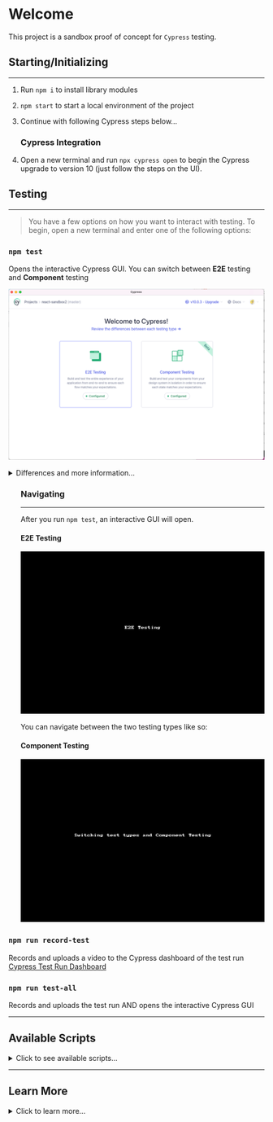 # Welcome

This project is a sandbox proof of concept for `Cypress` testing.

## Starting/Initializing

---

1. Run `npm i` to install library modules
2. `npm start` to start a local environment of the project
3. Continue with following Cypress steps below...

   ### Cypress Integration

4. Open a new terminal and run `npx cypress open` to begin the Cypress upgrade to version 10 (just follow the steps on the UI).

## Testing

---

> You have a few options on how you want to interact with testing. To begin,
open a new terminal and enter one of the following options:

### `npm test`

Opens the interactive Cypress GUI. You can switch between **E2E** testing and **Component** testing

![img.png](docs/readme_01.png)

<details>
    <summary>Differences and more information...</summary>

Please read the following for the differences:<br />
https://docs.cypress.io/guides/core-concepts/testing-types#Common-scenarios-for-component-tests

Brief summary:

| E2E                                                                                                                                                                                                                                                                                                                      | Component                                                                                                                                                                                                                                                                                                                           |
|--------------------------------------------------------------------------------------------------------------------------------------------------------------------------------------------------------------------------------------------------------------------------------------------------------------------------|-------------------------------------------------------------------------------------------------------------------------------------------------------------------------------------------------------------------------------------------------------------------------------------------------------------------------------------|
| - Ensure your app is functioning as a cohesive whole<br /> - Tests match the user experience<br /> - Validates critical workflows like authentication and purchasing<br /> - Ensures data is persisted and displayed through multiple screens<br /> - Useful for running Smoke Tests and System Checks before deployment | - Doesn't rely on any external system to run<br /> - Doesn't ensure overall app quality<br /> - Doesn't call into external APIs/Services<br /> - **Example usage:** Testing a date picker works properly for a variety of scenarios<br /> - **Example usage:** Testing that a form shows and hides specific sections based on input |

</details>

<div style="margin-left:24px">

### Navigating

---
After you run `npm test`, an interactive GUI will open.

#### E2E Testing
![](docs/cypress_testingtypes_e2e.gif)

You can navigate between the two testing types like so:

#### Component Testing
![](docs/cypress_testingtypes_switch.gif)


</div>



### `npm run record-test`

Records and uploads a video to the Cypress dashboard of the test run<br />
[Cypress Test Run Dashboard](https://dashboard.cypress.io/projects/abqn2e/runs?branches=%5B%5D&committers=%5B%5D&flaky=%5B%5D&page=1&status=%5B%5D&tags=%5B%5D&timeRange=%7B%22startDate%22%3A%221970-01-01%22%2C%22endDate%22%3A%222038-01-19%22%7D)

### `npm run test-all`

Records and uploads the test run AND opens the interactive Cypress GUI


---

## Available Scripts

<details>
  <summary>Click to see available scripts...</summary>

### `npm start`

Runs the app in the development mode.<br />
Open [http://localhost:3000](http://localhost:3000) to view it in the browser.

The page will reload if you make edits.<br />
You will also see any lint errors in the console.

### `npm test`

Launches the Cypress test runner in the interactive watch mode.<br />

### `npm run build`

Builds the app for production to the `build` folder.<br />
It correctly bundles React in production mode and optimizes the build for the best performance.

The build is minified and the filenames include the hashes.<br />
Your app is ready to be deployed!

See the section about [deployment](https://facebook.github.io/create-react-app/docs/deployment) for more information.

### `npm run eject`

**Note: this is a one-way operation. Once you `eject`, you can’t go back!**

If you aren’t satisfied with the build tool and configuration choices, you can `eject` at any time. This command will remove the single build dependency from your project.

Instead, it will copy all the configuration files and the transitive dependencies (Webpack, Babel, ESLint, etc) right into your project so you have full control over them. All of the commands except `eject` will still work, but they will point to the copied scripts so you can tweak them. At this point you’re on your own.

You don’t have to ever use `eject`. The curated feature set is suitable for small and middle deployments, and you shouldn’t feel obligated to use this feature. However we understand that this tool wouldn’t be useful if you couldn’t customize it when you are ready for it.

### `npm run record-test`

Records and uploads a video to the Cypress dashboard of the test run

[Cypress Test Run Dashboard](https://dashboard.cypress.io/projects/abqn2e/runs?branches=%5B%5D&committers=%5B%5D&flaky=%5B%5D&page=1&status=%5B%5D&tags=%5B%5D&timeRange=%7B%22startDate%22%3A%221970-01-01%22%2C%22endDate%22%3A%222038-01-19%22%7D)

### `npm run test-all`

Records and uploads the test run and opens the interactive Cypress GUI



Runs Cypress CLI
</details>

---

## Learn More

<details>
   <summary>Click to learn more...</summary>

You can learn more in the [Create React App documentation](https://facebook.github.io/create-react-app/docs/getting-started).

To learn React, check out the [React documentation](https://reactjs.org/).

### Code Splitting

This section has moved here: https://facebook.github.io/create-react-app/docs/code-splitting

### Analyzing the Bundle Size

This section has moved here: https://facebook.github.io/create-react-app/docs/analyzing-the-bundle-size

### Making a Progressive Web App

This section has moved here: https://facebook.github.io/create-react-app/docs/making-a-progressive-web-app

### Advanced Configuration

This section has moved here: https://facebook.github.io/create-react-app/docs/advanced-configuration

### Deployment

This section has moved here: https://facebook.github.io/create-react-app/docs/deployment

### `npm run build` fails to minify

This section has moved here: https://facebook.github.io/create-react-app/docs/troubleshooting#npm-run-build-fails-to-minify

</details>

